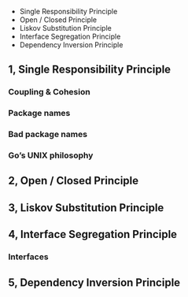 - Single Responsibility Principle
- Open / Closed Principle
- Liskov Substitution Principle
- Interface Segregation Principle
- Dependency Inversion Principle
## 1, Single Responsibility Principle
### Coupling & Cohesion
### Package names
### Bad package names
### Go’s UNIX philosophy
## 2, Open / Closed Principle
## 3, Liskov Substitution Principle
## 4, Interface Segregation Principle
### Interfaces
## 5, Dependency Inversion Principle
